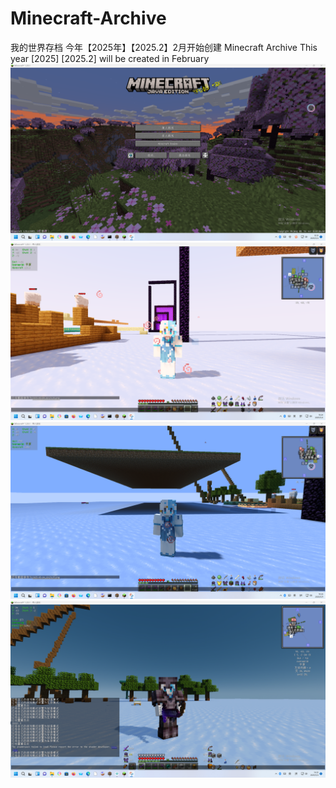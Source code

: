 # Minecraft-Archive
我的世界存档 今年【2025年】【2025.2】2月开始创建
Minecraft Archive This year [2025] [2025.2] will be created in February
![image](https://github.com/dsgg136/Minecraft-Archive/blob/main/mincraft%20virsion%201.20.1%20fabric.png)
![image](https://github.com/dsgg136/Minecraft-Archive/blob/main/%E5%B1%8F%E5%B9%95%E6%88%AA%E5%9B%BE%202025-05-04%20102455.png)
![image](https://github.com/dsgg136/Minecraft-Archive/blob/main/%E5%B1%8F%E5%B9%95%E6%88%AA%E5%9B%BE%202025-05-04%20102539.png)
![image](https://github.com/dsgg136/Minecraft-Archive/blob/main/%E5%B1%8F%E5%B9%95%E6%88%AA%E5%9B%BE%202025-05-04%20143226.png)
